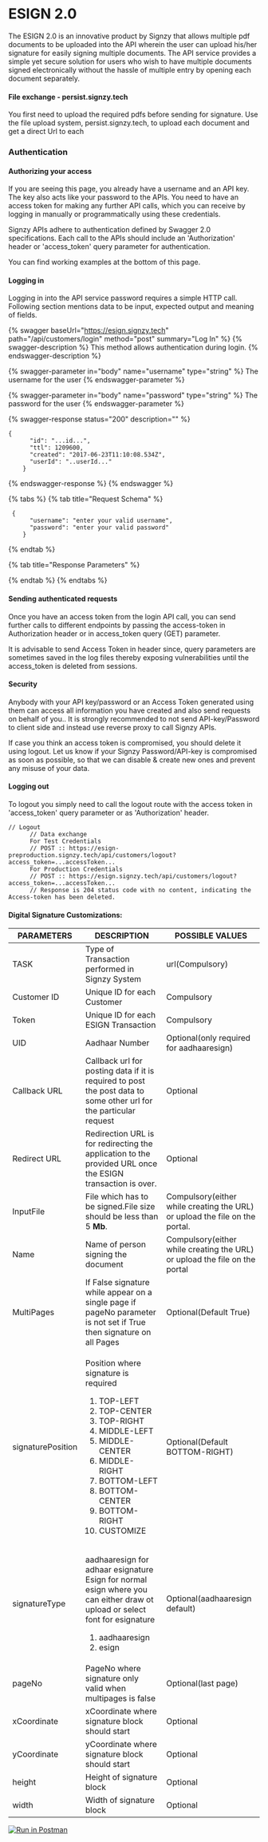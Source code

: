 # ESIGN 2.0

The ESIGN 2.0 is an innovative product by Signzy that allows multiple pdf documents to be uploaded into the API wherein the user can upload his/her signature for easily signing multiple documents. The API service provides a simple yet secure solution for users who wish to have multiple documents signed electronically without the hassle of multiple entry by opening each document separately.

#### File exchange - persist.signzy.tech

You first need to upload the required pdfs before sending for signature. Use the file upload system, persist.signzy.tech, to upload each document and get a direct Url to each

### Authentication

#### Authorizing your access

If you are seeing this page, you already have a username and an API key. The key also acts like your password to the APIs. You need to have an access token for making any further API calls, which you can receive by logging in manually or programmatically using these credentials.

Signzy APIs adhere to authentication defined by Swagger 2.0 specifications. Each call to the APIs should include an 'Authorization' header or 'access\_token' query parameter for authentication.

You can find working examples at the bottom of this page.

#### Logging in

Logging in into the API service password requires a simple HTTP call. Following section mentions data to be input, expected output and meaning of fields.

{% swagger baseUrl="https://esign.signzy.tech" path="/api/customers/login" method="post" summary="Log In" %}
{% swagger-description %}
This method allows authentication during login.
{% endswagger-description %}

{% swagger-parameter in="body" name="username" type="string" %}
The username for the user
{% endswagger-parameter %}

{% swagger-parameter in="body" name="password" type="string" %}
The password for the user
{% endswagger-parameter %}

{% swagger-response status="200" description="" %}
```
{
      "id": "...id...",
      "ttl": 1209600,
      "created": "2017-06-23T11:10:08.534Z",
      "userId": "..userId..."
    }

```
{% endswagger-response %}
{% endswagger %}

{% tabs %}
{% tab title="Request Schema" %}
```
 {
      "username": "enter your valid username",
      "password": "enter your valid password"
    }
```
{% endtab %}

{% tab title="Response Parameters" %}

{% endtab %}
{% endtabs %}

#### Sending authenticated requests

Once you have an access token from the login API call, you can send further calls to different endpoints by passing the access-token in Authorization header or in access\_token query (GET) parameter.

It is advisable to send Access Token in header since, query parameters are sometimes saved in the log files thereby exposing vulnerabilities until the access\_token is deleted from sessions.

#### Security

Anybody with your API key/password or an Access Token generated using them can access all information you have created and also send requests on behalf of you.. It is strongly recommended to not send API-key/Password to client side and instead use reverse proxy to call Signzy APIs.

If case you think an access token is compromised, you should delete it using logout. Let us know if your Signzy Password/API-key is compromised as soon as possible, so that we can disable & create new ones and prevent any misuse of your data.

#### Logging out

To logout you simply need to call the logout route with the access token in 'access\_token' query parameter or as 'Authorization' header.

```
// Logout
      // Data exchange
      For Test Credentials
      // POST :: https://esign-preproduction.signzy.tech/api/customers/logout?access_token=...accessToken...
      For Production Credentials
      // POST :: https://esign.signzy.tech/api/customers/logout?access_token=...accessToken...
      // Response is 204 status code with no content, indicating the Access-token has been deleted.

```



#### Digital Signature Customizations:

| PARAMETERS        | DESCRIPTION                                                                                                                                                                                                                                                | POSSIBLE VALUES                                                             |
| ----------------- | ---------------------------------------------------------------------------------------------------------------------------------------------------------------------------------------------------------------------------------------------------------- | --------------------------------------------------------------------------- |
| TASK              | Type of Transaction performed in Signzy System                                                                                                                                                                                                             | url(Compulsory)                                                             |
| Customer ID       | Unique ID for each Customer                                                                                                                                                                                                                                | Compulsory                                                                  |
| Token             | Unique ID for each ESIGN Transaction                                                                                                                                                                                                                       | Compulsory                                                                  |
| UID               | Aadhaar Number                                                                                                                                                                                                                                             | Optional(only required for aadhaaresign)                                    |
| Callback URL      | Callback url for posting data if it is required to post the post data to some other url for the particular request                                                                                                                                         | Optional                                                                    |
| Redirect URL      | Redirection URL is for redirecting the application to the provided URL once the ESIGN transaction is over.                                                                                                                                                 | Optional                                                                    |
| InputFile         | File which has to be signed.File size should be less than 5 **Mb**.                                                                                                                                                                                        | Compulsory(either while creating the URL) or upload the file on the portal. |
| Name              | Name of person signing the document                                                                                                                                                                                                                        | Compulsory(either while creating the URL) or upload the file on the portal  |
| MultiPages        | If False signature while appear on a single page if pageNo parameter is not set if True then signature on all Pages                                                                                                                                        | Optional(Default True)                                                      |
| signaturePosition | <p>Position where signature is required</p><ol><li>TOP-LEFT</li><li>TOP-CENTER</li><li>TOP-RIGHT</li><li>MIDDLE-LEFT</li><li>MIDDLE-CENTER</li><li>MIDDLE-RIGHT</li><li>BOTTOM-LEFT</li><li>BOTTOM-CENTER</li><li>BOTTOM-RIGHT</li><li>CUSTOMIZE</li></ol> | Optional(Default BOTTOM-RIGHT)                                              |
| signatureType     | <p>aadhaaresign for adhaar esignature Esign for normal esign where you can either draw ot upload or select font for esignature</p><ol><li>aadhaaresign</li><li>esign</li></ol>                                                                             | Optional(aadhaaresign default)                                              |
| pageNo            | PageNo where signature only valid when multipages is false                                                                                                                                                                                                 | Optional(last page)                                                         |
| xCoordinate       | xCoordinate where signature block should start                                                                                                                                                                                                             | Optional                                                                    |
| yCoordinate       | yCoordinate where signature block should start                                                                                                                                                                                                             | Optional                                                                    |
| height            | Height of signature block                                                                                                                                                                                                                                  | Optional                                                                    |
| width             | Width of signature block                                                                                                                                                                                                                                   | Optional                                                                    |

&#x20;[![Run in Postman](https://run.pstmn.io/button.svg)](https://www.getpostman.com/run-collection/c5b32f7827efc08a8ee8)
